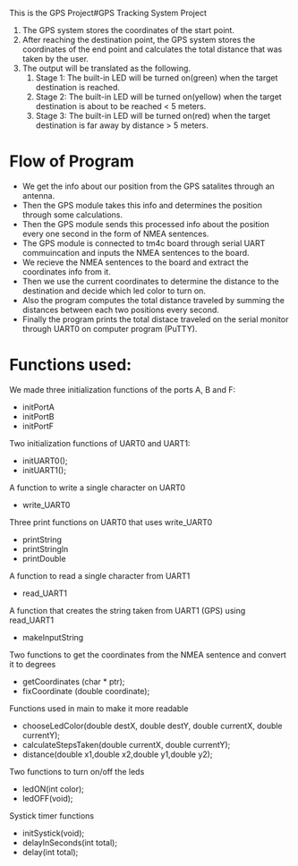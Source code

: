 This is the GPS Project#GPS Tracking System Project

1. The GPS system stores the coordinates of the start point.
2. After reaching the destination point, the GPS system stores the coordinates
   of the end point and calculates the total distance that was taken by the user.
3. The output will be translated as the following.
   1. Stage 1: The built-in LED will be turned on(green) when the target
      destination is reached.
   2. Stage 2: The built-in LED will be turned on(yellow) when the target
      destination is about to be reached < 5 meters.
   3. Stage 3: The built-in LED will be turned on(red) when the target
      destination is far away by distance > 5 meters.

# Flow of Program

* We get the info about our position from the GPS satalites through an antenna.
* Then the GPS module takes this info and determines the position through some calculations.
* Then the GPS module sends this processed info about the position every one second in the form of NMEA sentences.
* The GPS module is connected to tm4c board through serial UART commuincation and inputs the NMEA sentences to the board.
* We recieve the NMEA sentences to the board and extract the coordinates info from it.
* Then we  use the current coordinates to determine the distance to the destination and decide which led color to turn on.
* Also the program computes the total distance traveled by summing the distances between each two positions every second.
* Finally the program prints the total distace traveled on the serial monitor through UART0 on computer program (PuTTY).

# Functions used:

We made three initialization functions of the ports A, B and F:

* initPortA
* initPortB
* initPortF

Two initialization functions of UART0 and UART1: 

* initUART0();
* initUART1();

A function to write a single character on UART0

* write_UART0

Three print functions on UART0 that uses write_UART0

* printString
* printStringln
* printDouble

A function to read a single character from UART1

* read_UART1

A function that creates the string taken from UART1 (GPS) using read_UART1

* makeInputString

Two functions to get the coordinates from the NMEA sentence and convert it to degrees

* getCoordinates (char * ptr);
* fixCoordinate (double coordinate);

Functions used in main to make it more readable

* chooseLedColor(double destX, double destY, double currentX, double currentY);
* calculateStepsTaken(double currentX, double currentY);
* distance(double x1,double x2,double y1,double y2);

Two functions to turn on/off the leds

* ledON(int color);
* ledOFF(void);

Systick timer functions

* initSystick(void);
* delayInSeconds(int total);
* delay(int total);
